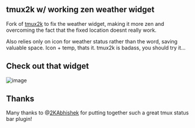 ## tmux2k w/ working zen weather widget
<p>Fork of <a href="https://2kabhishek.github.io/tmux2k">tmux2k</a> to fix the weather widget, making it more zen and overcoming the fact that the fixed location doesnt really work.</p>
<p>Also relies only on icon for weather status rather than the word, saving valuable space.   Icon + temp, thats it.  tmux2k is badass, you should try it...</p>

## Check out that widget
![image](https://github.com/samjcombs/tmux2k/assets/104232548/c2bdd0cb-59d4-4548-aecd-abd58299b849)

## Thanks
Many thanks to @[2KAbhishek](https://github.com/2KAbhishek/) for putting together such a great tmux status bar plugin!

